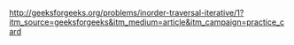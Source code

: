 http://geeksforgeeks.org/problems/inorder-traversal-iterative/1?itm_source=geeksforgeeks&itm_medium=article&itm_campaign=practice_card
